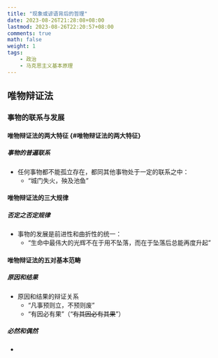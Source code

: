 ```yaml
---
title: "现象或谚语背后的哲理"
date: 2023-08-26T21:28:08+08:00
lastmod: 2023-08-26T22:20:57+08:00
comments: true
math: false
weight: 1
tags:
    - 政治
    - 马克思主义基本原理
---
```


## 唯物辩证法

### 事物的联系与发展

#### 唯物辩证法的两大特征 {#唯物辩证法的两大特征}

##### 事物的普遍联系

- 任何事物都不能孤立存在，都同其他事物处于一定的联系之中：
    - “城门失火，殃及池鱼”

#### 唯物辩证法的三大规律

##### 否定之否定规律

- 事物的发展是前进性和曲折性的统一：
    - “生命中最伟大的光辉不在于用不坠落，而在于坠落后总能再度升起”

#### 唯物辩证法的五对基本范畴

##### 原因和结果

- 原因和结果的辩证关系
    - “凡事预则立，不预则废”
    - “有因必有果”（“~~有其因必有其果~~”）

##### 必然和偶然

-
